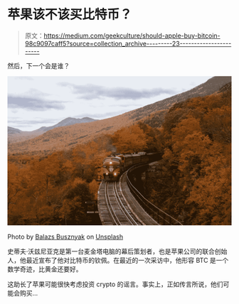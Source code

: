 # 苹果该不该买比特币？

> 原文：<https://medium.com/geekculture/should-apple-buy-bitcoin-98c9097caff5?source=collection_archive---------23----------------------->

然后，下一个会是谁？

![](img/3c68c5cdb2fc41aa7dea811bcc312d57.png)

Photo by [Balazs Busznyak](https://unsplash.com/@balazsbusznyak?utm_source=unsplash&utm_medium=referral&utm_content=creditCopyText) on [Unsplash](https://unsplash.com/s/photos/train?utm_source=unsplash&utm_medium=referral&utm_content=creditCopyText)

史蒂夫·沃兹尼亚克是第一台麦金塔电脑的幕后策划者，也是苹果公司的联合创始人，他最近宣布了他对比特币的钦佩。在最近的一次采访中，他形容 BTC 是一个数学奇迹，比黄金还要好。

这助长了苹果可能很快考虑投资 crypto 的谣言。事实上，正如传言所说，他们可能会购买…